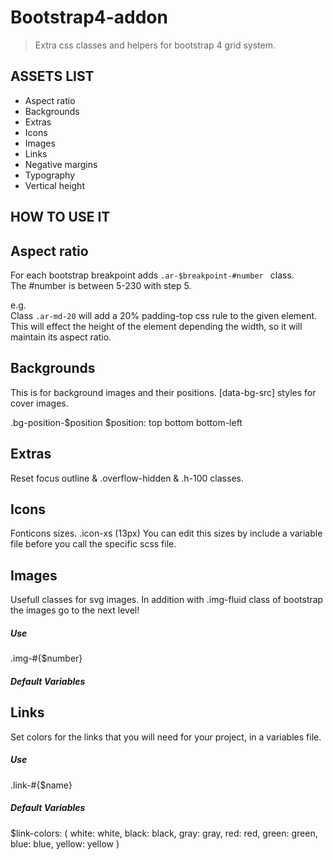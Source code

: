 # Bootstrap4-addon
> Extra css classes and helpers for bootstrap 4 grid system.

## ASSETS LIST
* Aspect ratio
* Backgrounds
* Extras
* Icons
* Images
* Links
* Negative margins
* Typography
* Vertical height

## HOW TO USE IT

## Aspect ratio
For each bootstrap breakpoint adds `.ar-$breakpoint-#number ` class.  
The #number is between 5-230 with step 5.  

e.g.  
Class `.ar-md-20` will add a 20% padding-top css rule to the given element.  
This will effect the height of the element depending the width, so it will maintain its aspect ratio.


## Backgrounds
This is for background images and their positions.
[data-bg-src] styles for cover images.

.bg-position-$position
$position: top
           bottom
           bottom-left


## Extras
Reset focus outline & .overflow-hidden & .h-100 classes.


## Icons
Fonticons sizes.
.icon-xs (13px)
You can edit this sizes by include a variable file before you call the specific scss file.


## Images
Usefull classes for svg images.
In addition with .img-fluid class of bootstrap the images go to the next level!
##### Use
.img-#{$number}
##### Default Variables


## Links
Set colors for the links that you will need for your project, in a variables file.
##### Use
.link-#{$name}
##### Default Variables
$link-colors: (
    white:   white,
    black:   black,
    gray:    gray,
    red:     red,
    green:   green,
    blue:    blue,
    yellow:  yellow
)